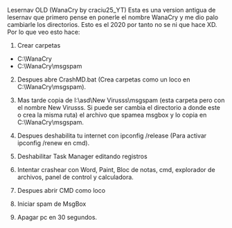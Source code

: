 Lesernav OLD (WanaCry by craciu25_YT)
Esta es una version antigua de lesernav que primero pense en ponerle el nombre WanaCry y me dio palo cambiarle los directorios. Esto es el 2020 por tanto no se ni que hace XD.
Por lo que veo esto hace:
1. Crear carpetas 
 - C:\WanaCry
 - C:\WanaCry\msgspam


2. Despues abre CrashMD.bat (Crea carpetas como un loco en C:\WanaCry\msgspam).


3. Mas tarde copia de I:\asd\New Virusss\msgspam (esta carpeta pero con el nombre New Virusss. Si puede ser cambia el directorio a donde este o crea la misma ruta) el archivo que spamea msgbox y lo copia en C:\WanaCry\msgspam.


4. Despues deshabilita tu internet con ipconfig /release (Para activar ipconfig /renew en cmd).


5. Deshabilitar Task Manager editando registros


6. Intentar crashear con Word, Paint, Bloc de notas, cmd, explorador de archivos, panel de control y calculadora.


7. Despues abrir CMD como loco


8. Iniciar spam de MsgBox


9. Apagar pc en 30 segundos.
